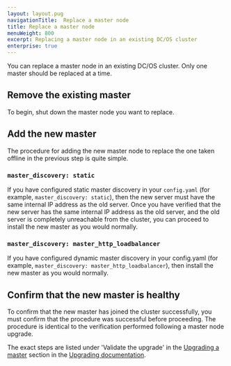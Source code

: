 ```yaml
---
layout: layout.pug
navigationTitle:  Replace a master node
title: Replace a master node
menuWeight: 800
excerpt: Replacing a master node in an existing DC/OS cluster
enterprise: true
---
```


You can replace a master node in an existing DC/OS cluster. Only one master should be replaced at a time.

## Remove the existing master

To begin, shut down the master node you want to replace.

## Add the new master

The procedure for adding the new master node to replace the one taken offline in the previous step is quite simple.

### `master_discovery: static`

If you have configured static master discovery in your `config.yaml` (for example, `master_discovery: static`), then the new server must have the same internal IP address as the old server. Once you have verified that the new server has the same internal IP address as the old server, and the old server is completely unreachable from the cluster, you can proceed to install the new master as you would normally.

### `master_discovery: master_http_loadbalancer`

If you have configured dynamic master discovery in your config.yaml (for example, `master_discovery: master_http_loadbalancer`), then  install the new master as you would normally.

## Confirm that the new master is healthy

To confirm that the new master has joined the cluster successfully, you must confirm that the procedure was successful before proceeding. The procedure is identical to the verification performed following a master node upgrade.

The exact steps are listed under 'Validate the upgrade' in the [Upgrading a master](/1.13/installing/production/upgrading/#dcos-masters) section in the [Upgrading documentation](/1.13/installing/production/upgrading/).
